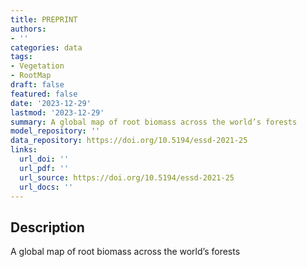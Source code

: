 ```yaml
---
title: PREPRINT
authors:
- ''
categories: data
tags:
- Vegetation
- RootMap
draft: false
featured: false
date: '2023-12-29'
lastmod: '2023-12-29'
summary: A global map of root biomass across the world’s forests
model_repository: ''
data_repository: https://doi.org/10.5194/essd-2021-25
links:
  url_doi: ''
  url_pdf: ''
  url_source: https://doi.org/10.5194/essd-2021-25
  url_docs: ''
---
```


## Description

A global map of root biomass across the world’s forests


